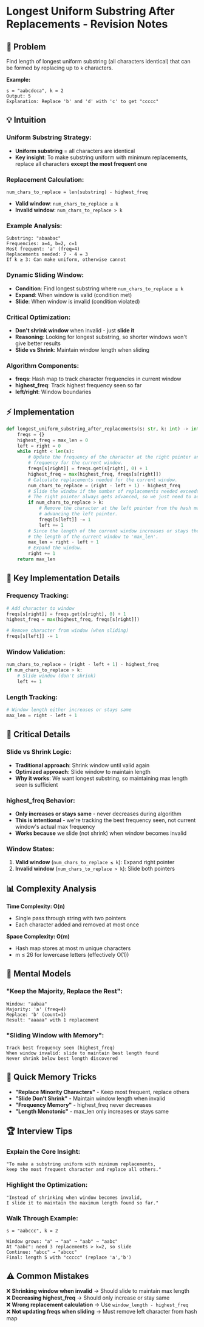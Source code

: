 # Longest Uniform Substring After Replacements - Revision Notes

## 🎯 Problem
Find length of longest uniform substring (all characters identical) that can be formed by replacing up to `k` characters.

**Example:**
```
s = "aabcdcca", k = 2
Output: 5
Explanation: Replace 'b' and 'd' with 'c' to get "ccccc"
```

## 💡 Intuition

### **Uniform Substring Strategy:**
- **Uniform substring** = all characters are identical
- **Key insight**: To make substring uniform with minimum replacements, replace all characters **except the most frequent one**

### **Replacement Calculation:**
```
num_chars_to_replace = len(substring) - highest_freq
```
- **Valid window**: `num_chars_to_replace ≤ k`
- **Invalid window**: `num_chars_to_replace > k`

### **Example Analysis:**
```
Substring: "abaabac"
Frequencies: a=4, b=2, c=1
Most frequent: 'a' (freq=4)
Replacements needed: 7 - 4 = 3
If k ≥ 3: Can make uniform, otherwise cannot
```

### **Dynamic Sliding Window:**
- **Condition**: Find longest substring where `num_chars_to_replace ≤ k`
- **Expand**: When window is valid (condition met)
- **Slide**: When window is invalid (condition violated)

### **Critical Optimization:**
- **Don't shrink window** when invalid - just **slide it**
- **Reasoning**: Looking for longest substring, so shorter windows won't give better results
- **Slide vs Shrink**: Maintain window length when sliding

### **Algorithm Components:**
- **freqs**: Hash map to track character frequencies in current window
- **highest_freq**: Track highest frequency seen so far
- **left/right**: Window boundaries

## ⚡ Implementation

```python
def longest_uniform_substring_after_replacements(s: str, k: int) -> int:
    freqs = {}
    highest_freq = max_len = 0
    left = right = 0
    while right < len(s):
        # Update the frequency of the character at the right pointer and the highest
        # frequency for the current window.
        freqs[s[right]] = freqs.get(s[right], 0) + 1
        highest_freq = max(highest_freq, freqs[s[right]])
        # Calculate replacements needed for the current window.
        num_chars_to_replace = (right - left + 1) - highest_freq
        # Slide the window if the number of replacements needed exceeds 'k'.
        # The right pointer always gets advanced, so we just need to advance 'left'.
        if num_chars_to_replace > k:
            # Remove the character at the left pointer from the hash map before
            # advancing the left pointer.
            freqs[s[left]] -= 1
            left += 1
        # Since the length of the current window increases or stays the same, assign
        # the length of the current window to 'max_len'.
        max_len = right - left + 1
        # Expand the window.
        right += 1
    return max_len
```

## 🔑 Key Implementation Details

### **Frequency Tracking:**
```python
# Add character to window
freqs[s[right]] = freqs.get(s[right], 0) + 1
highest_freq = max(highest_freq, freqs[s[right]])

# Remove character from window (when sliding)
freqs[s[left]] -= 1
```

### **Window Validation:**
```python
num_chars_to_replace = (right - left + 1) - highest_freq
if num_chars_to_replace > k:
    # Slide window (don't shrink)
    left += 1
```

### **Length Tracking:**
```python
# Window length either increases or stays same
max_len = right - left + 1
```

## 🚨 Critical Details

### **Slide vs Shrink Logic:**
- **Traditional approach**: Shrink window until valid again
- **Optimized approach**: Slide window to maintain length
- **Why it works**: We want longest substring, so maintaining max length seen is sufficient

### **highest_freq Behavior:**
- **Only increases or stays same** - never decreases during algorithm
- **This is intentional** - we're tracking the best frequency seen, not current window's actual max frequency
- **Works because** we slide (not shrink) when window becomes invalid

### **Window States:**
1. **Valid window** (`num_chars_to_replace ≤ k`): Expand right pointer
2. **Invalid window** (`num_chars_to_replace > k`): Slide both pointers

## 📊 Complexity Analysis

**Time Complexity: O(n)**
- Single pass through string with two pointers
- Each character added and removed at most once

**Space Complexity: O(m)**
- Hash map stores at most m unique characters
- m ≤ 26 for lowercase letters (effectively O(1))

## 💭 Mental Models

### **"Keep the Majority, Replace the Rest":**
```
Window: "aabaa" 
Majority: 'a' (freq=4)
Replace: 'b' (count=1)
Result: "aaaaa" with 1 replacement
```

### **"Sliding Window with Memory":**
```
Track best frequency seen (highest_freq)
When window invalid: slide to maintain best length found
Never shrink below best length discovered
```

## 🎪 Quick Memory Tricks
- **"Replace Minority Characters"** - Keep most frequent, replace others
- **"Slide Don't Shrink"** - Maintain window length when invalid
- **"Frequency Memory"** - highest_freq never decreases
- **"Length Monotonic"** - max_len only increases or stays same

## 🏆 Interview Tips

### **Explain the Core Insight:**
```
"To make a substring uniform with minimum replacements,
keep the most frequent character and replace all others."
```

### **Highlight the Optimization:**
```
"Instead of shrinking when window becomes invalid,
I slide it to maintain the maximum length found so far."
```

### **Walk Through Example:**
```
s = "aabccc", k = 2

Window grows: "a" → "aa" → "aab" → "aabc" 
At "aabc": need 3 replacements > k=2, so slide
Continue: "abcc" → "abccc" 
Final: length 5 with "ccccc" (replace 'a','b')
```

## ⚠️ Common Mistakes
❌ **Shrinking window when invalid** → Should slide to maintain max length  
❌ **Decreasing highest_freq** → Should only increase or stay same  
❌ **Wrong replacement calculation** → Use `window_length - highest_freq`  
❌ **Not updating freqs when sliding** → Must remove left character from hash map
